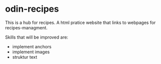 # odin-recipes
This is a hub for recipes. A html pratice website that links to webpages for recipes-managment.

Skills that will be improved are:

  - implement anchors
  - implement images
  - struktur text

  
